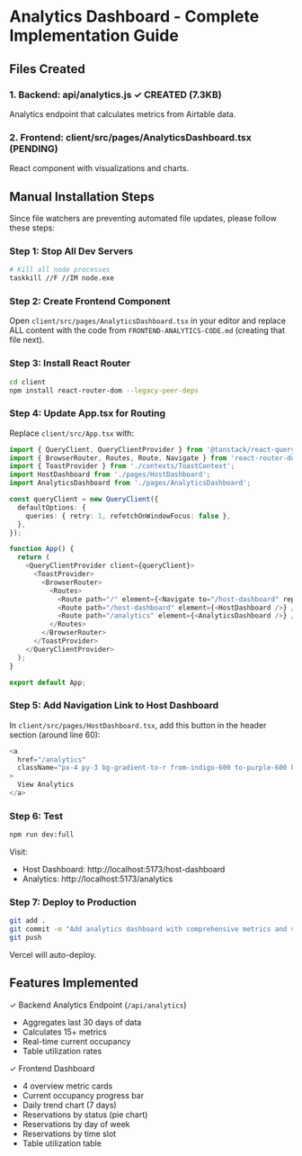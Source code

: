 # Analytics Dashboard - Complete Implementation Guide

## Files Created

### 1. Backend: api/analytics.js ✓ CREATED (7.3KB)
Analytics endpoint that calculates metrics from Airtable data.

### 2. Frontend: client/src/pages/AnalyticsDashboard.tsx (PENDING)
React component with visualizations and charts.

## Manual Installation Steps

Since file watchers are preventing automated file updates, please follow these steps:

### Step 1: Stop All Dev Servers
```bash
# Kill all node processes
taskkill //F //IM node.exe
```

### Step 2: Create Frontend Component

Open `client/src/pages/AnalyticsDashboard.tsx` in your editor and replace ALL content with the code from `FRONTEND-ANALYTICS-CODE.md` (creating that file next).

### Step 3: Install React Router
```bash
cd client
npm install react-router-dom --legacy-peer-deps
```

### Step 4: Update App.tsx for Routing

Replace `client/src/App.tsx` with:

```typescript
import { QueryClient, QueryClientProvider } from '@tanstack/react-query';
import { BrowserRouter, Routes, Route, Navigate } from 'react-router-dom';
import { ToastProvider } from './contexts/ToastContext';
import HostDashboard from './pages/HostDashboard';
import AnalyticsDashboard from './pages/AnalyticsDashboard';

const queryClient = new QueryClient({
  defaultOptions: {
    queries: { retry: 1, refetchOnWindowFocus: false },
  },
});

function App() {
  return (
    <QueryClientProvider client={queryClient}>
      <ToastProvider>
        <BrowserRouter>
          <Routes>
            <Route path="/" element={<Navigate to="/host-dashboard" replace />} />
            <Route path="/host-dashboard" element={<HostDashboard />} />
            <Route path="/analytics" element={<AnalyticsDashboard />} />
          </Routes>
        </BrowserRouter>
      </ToastProvider>
    </QueryClientProvider>
  );
}

export default App;
```

### Step 5: Add Navigation Link to Host Dashboard

In `client/src/pages/HostDashboard.tsx`, add this button in the header section (around line 60):

```typescript
<a
  href="/analytics"
  className="px-4 py-3 bg-gradient-to-r from-indigo-600 to-purple-600 hover:from-indigo-700 hover:to-purple-700 text-white font-semibold rounded-xl transition-all shadow-lg shadow-indigo-500/30"
>
  View Analytics
</a>
```

### Step 6: Test

```bash
npm run dev:full
```

Visit:
- Host Dashboard: http://localhost:5173/host-dashboard  
- Analytics: http://localhost:5173/analytics

### Step 7: Deploy to Production

```bash
git add .
git commit -m "Add analytics dashboard with comprehensive metrics and visualizations"
git push
```

Vercel will auto-deploy.

## Features Implemented

✓ Backend Analytics Endpoint (`/api/analytics`)
- Aggregates last 30 days of data
- Calculates 15+ metrics
- Real-time current occupancy
- Table utilization rates

✓ Frontend Dashboard
- 4 overview metric cards
- Current occupancy progress bar
- Daily trend chart (7 days)
- Reservations by status (pie chart)
- Reservations by day of week
- Reservations by time slot
- Table utilization table

